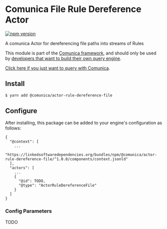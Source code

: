 # Comunica File Rule Dereference Actor

[![npm version](https://badge.fury.io/js/%40comunica%2Factor-rule-dereference-file.svg)](https://www.npmjs.com/package/@comunica/actor-rule-dereference-file)

A comunica Actor for dereferencing file paths into streams of Rules

This module is part of the [Comunica framework](https://github.com/comunica/comunica),
and should only be used by [developers that want to build their own query engine](https://comunica.dev/docs/modify/).

[Click here if you just want to query with Comunica](https://comunica.dev/docs/query/).

## Install

```bash
$ yarn add @comunica/actor-rule-dereference-file
```

## Configure

After installing, this package can be added to your engine's configuration as follows:
```text
{
  "@context": [
    ...
    "https://linkedsoftwaredependencies.org/bundles/npm/@comunica/actor-rule-dereference-file/^1.0.0/components/context.jsonld"  
  ],
  "actors": [
    ...
    {
      "@id": TODO,
      "@type": "ActorRuleDereferenceFile"
    }
  ]
}
```

### Config Parameters

TODO
